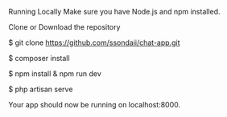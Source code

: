 Running Locally
Make sure you have Node.js and npm installed.

Clone or Download the repository

$ git clone https://github.com/ssondaii/chat-app.git

$ composer install

$ npm install & npm run dev

$ php artisan serve

Your app should now be running on localhost:8000.
